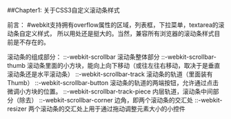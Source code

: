 
##Chapter1: 关于CSS3自定义滚动条样式
 
前言：
    #webkit支持拥有overflow属性的区域，列表框，下拉菜单，textarea的滚动条自定义样式，
    所以用处还是挺大的。当然，兼容所有浏览器的滚动条样式目前是不存在的。
    
滚动条的组成部分：
    ::-webkit-scrollbar 滚动条整体部分
    ::-webkit-scrollbar-thumb  滚动条里面的小方块，能向上向下移动（或往左往右移动，取决于是垂直滚动条还是水平滚动条）
    ::-webkit-scrollbar-track  滚动条的轨道（里面装有Thumb）
    ::-webkit-scrollbar-button 滚动条的轨道的两端按钮，允许通过点击微调小方块的位置。
    ::-webkit-scrollbar-track-piece 内层轨道，滚动条中间部分（除去）
    ::-webkit-scrollbar-corner 边角，即两个滚动条的交汇处
    ::-webkit-resizer 两个滚动条的交汇处上用于通过拖动调整元素大小的小控件
    
    
    